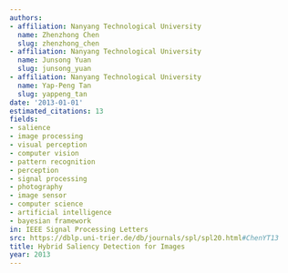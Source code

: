 ```yaml
---
authors:
- affiliation: Nanyang Technological University
  name: Zhenzhong Chen
  slug: zhenzhong_chen
- affiliation: Nanyang Technological University
  name: Junsong Yuan
  slug: junsong_yuan
- affiliation: Nanyang Technological University
  name: Yap-Peng Tan
  slug: yappeng_tan
date: '2013-01-01'
estimated_citations: 13
fields:
- salience
- image processing
- visual perception
- computer vision
- pattern recognition
- perception
- signal processing
- photography
- image sensor
- computer science
- artificial intelligence
- bayesian framework
in: IEEE Signal Processing Letters
src: https://dblp.uni-trier.de/db/journals/spl/spl20.html#ChenYT13
title: Hybrid Saliency Detection for Images
year: 2013
---
```


